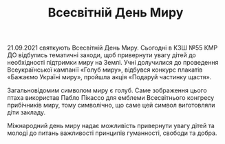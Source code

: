 ﻿---
title: Всесвітній День Миру
---

21.09.2021 святкують Всесвітній День Миру. Сьогодні в КЗШ №55 КМР ДО відбулись тематичні заходи, щоб привернути увагу дітей до необхідності підтримки миру на Землі. Учні долучилися до проведення Всеукраїнської кампанії «Голуб миру», відбувся конкурс плакатів «Бажаємо Україні миру», пройшла акція «Подаруй частинку щастя».

Загальновідомим символом миру є голуб. Саме зображення цього птаха використав Пабло Пікассо для емблеми Всесвітнього конгресу прибічників миру, тому символічно, що саме цей символ виготовляли діти закладу.

Міжнародний день миру надає можливість привернути увагу дітей та молоді до питань важливості принципів гуманності, свободи та добра.

<youtube id="otkOzPHK0SQ" />
